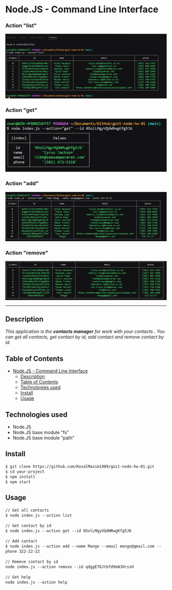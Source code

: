# Node.JS - Command Line Interface

### Action "list"

![Action "list"](img/list.jpg)

### Action "get"

![alt text](img/get.jpg)

### Action "add"

![alt text](img/add.jpg)

### Action "remove"

![alt text](img/remove.jpg)

---

## Description

_This application is the **contacts manager** for work with your contacts.. You can get all contacts, get contact by id, add contact and remove contact by id._

## Table of Contents

- [Node.JS - Command Line Interface](#nodejs---command-line-interface)
  - [Description](#description)
  - [Table of Contents](#table-of-contents)
  - [Technologies used](#technologies-used)
  - [Install](#install)
  - [Usage](#usage)

## Technologies used

- Node.JS
- Node.JS base module "fs"
- Node.JS base module "path"

## Install

```
$ git clone https://github.com/KovalMaxim1989/goit-node-hw-01.git
$ cd your-project
$ npm install
$ npm start
```

## Usage

```
// Get all contacts
$ node index.js --action list

// Get contact by id
$ node index.js --action get --id 05olLMgyVQdWRwgKfg5J6

// Add contact
$ node index.js --action add --name Mango --email mango@gmail.com --phone 322-22-22

// Remove contact by id
node index.js --action remove --id qdggE76Jtbfd9eWJHrssH

// Get help
node index.js --action help
```
